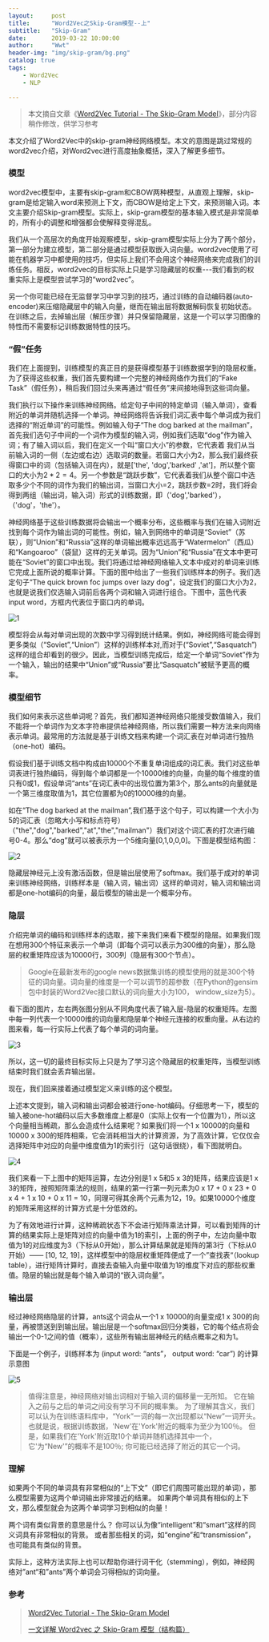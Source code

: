 ```yaml
---
layout:     post
title:      "Word2Vec之Skip-Gram模型--上"
subtitle:   "Skip-Gram"
date:       2019-03-22 10:00:00
author:     "Wwt"
header-img: "img/skip-gram/bg.png"
catalog: true
tags:   
    - Word2Vec
    - NLP

---
```


>本文摘自文章《[Word2Vec Tutorial - The Skip-Gram Model](http://mccormickml.com/2016/04/19/word2vec-tutorial-the-skip-gram-model/)》，部分内容稍作修改，供学习参考

本文介绍了Word2Vec中的skip-gram神经网络模型。本文的意图是跳过常规的word2vec介绍，对Word2vec进行高度抽象概括，深入了解更多细节。

### 模型

word2vec模型中，主要有skip-gram和CBOW两种模型，从直观上理解，skip-gram是给定输入word来预测上下文，而CBOW是给定上下文，来预测输入词。本文主要介绍Skip-gram模型。实际上，skip-gram模型的基本输入模式是非常简单的，所有小的调整和增强都会使解释变得混乱。

我们从一个高层次的角度开始观察模型，skip-gram模型实际上分为了两个部分，第一部分为建立模型，第二部分是通过模型获取嵌入词向量。word2vec使用了可能在机器学习中都使用的技巧，但实际上我们不会用这个神经网络来完成我们的训练任务。相反，word2vec的目标实际上只是学习隐藏层的权重---我们看到的权重实际上是模型尝试学习的“word2vec”。

另一个你可能已经在无监督学习中学习到的技巧，通过训练的自动编码器(auto-encoder)来压缩隐藏层中的输入向量，继而在输出层将数据解码恢复初始状态。在训练之后，去掉输出层（解压步骤）并只保留隐藏层，这是一个可以学习图像的特性而不需要标记训练数据特性的技巧。

### “假”任务

我们在上面提到，训练模型的真正目的是获得模型基于训练数据学到的隐层权重。为了获得这些权重，我们首先要构建一个完整的神经网络作为我们的“Fake Task”（假任务），稍后我们回过头来再通过“假任务”来间接地得到这些词向量。

我们执行以下操作来训练神经网络。给定句子中间的特定单词（输入单词），查看附近的单词并随机选择一个单词。神经网络将告诉我们词汇表中每个单词成为我们选择的“附近单词”的可能性。例如输入句子“The dog barked at the mailman”，首先我们选句子中间的一个词作为模型的输入词，例如我们选取“dog”作为输入词；有了输入词以后，我们在定义一个叫“窗口大小”的参数，它代表着 我们从当前输入词的一侧（左边或右边）选取词的数量。若窗口大小为2，那么我们最终获得窗口中的词（包括输入词在内），就是['the', 'dog','barked' ,'at']，所以整个窗口的大小为$2*2=4$。另一个参数是“跳跃步数”，它代表着我们从整个窗口中选取多少个不同的词作为我们的输出词，当窗口大小=2，跳跃步数=2时，我们将会得到两组（输出词，输入词）形式的训练数据，即（'dog','barked'），（'dog'，'the'）。

神经网络基于这些训练数据将会输出一个概率分布，这些概率与我们在输入词附近找到每个词作为输出词的可能性。例如，输入到网络中的单词是“Soviet”（苏联），则“Union”和“Russia”这样的单词输出概率远远高于“Watermelon”（西瓜）和“Kangoaroo”（袋鼠）这样的无关单词。因为“Union”和“Russia”在文本中更可能在“Soviet”的窗口中出现。我们将通过给神经网络输入文本中成对的单词来训练它完成上面所说的概率计算。下面的图中给出了一些我们训练样本的例子。我们选定句子“The quick brown foc jumps over lazy dog”，设定我们的窗口大小为2，也就是说我们仅选输入词前后各两个词和输入词进行组合。下图中，蓝色代表input word，方框内代表位于窗口内的单词。

![1](/img/skip-gram/1.png)

模型将会从每对单词出现的次数中学习得到统计结果。例如，神经网络可能会得到更多类似（“Soviet”,“Union”）这样的训练样本对,而对于(“Soviet”,“Sasquatch”)这样的组合却看到的很少。因此，当模型训练完成后，给定一个单词“Soviet”作为一个输入，输出的结果中“Union”或“Russia”要比“Sasquatch”被赋予更高的概率。

### 模型细节

我们如何来表示这些单词呢？首先，我们都知道神经网络只能接受数值输入，我们不能将一个单词作为文本字符串提供给神经网络，所以我们需要一种方法来向网络表示单词。最常用的方法就是基于训练文档来构建一个词汇表在对单词进行独热（one-hot）编码。

假设我们基于训练文档中构成由10000个不重复单词组成的词汇表。我们对这些单词表进行独热编码，得到每个单词都是一个10000维的向量，向量的每个维度的值只有0或1，假设单词“ants”在词汇表中的出现位置为第3个，那么ants的向量就是一个第三维度取值为1，其它位置都为0的10000维的向量。

如在“The dog barked at the mailman”,我们基于这个句子，可以构建一个大小为5的词汇表（忽略大小写和标点符号）（"the","dog","barked","at","the","mailman"）我们对这个词汇表的打次进行编号0-4。那么“dog”就可以被表示为一个5维向量[0,1,0,0,0]。下图是模型结构图：

![2](/img/skip-gram/2.png)

隐藏层神经元上没有激活函数，但是输出层使用了softmax。我们基于成对的单词来训练神经网络，训练样本是（输入词，输出词）这样的单词对，输入词和输出词都是one-hot编码的向量，最后模型的输出是一个概率分布。

### 隐层

介绍完单词的编码和训练样本的选取，接下来我们来看下模型的隐层。如果我们现在想用300个特征来表示一个单词（即每个词可以表示为300维的向量），那么隐层的权重矩阵应该为10000行，300列（隐层有300个节点）。

> Google在最新发布的google news数据集训练的模型使用的就是300个特征的词向量。词向量的维度是一个可以调节的超参数（在Python的gensim包中封装的Word2Vec接口默认的词向量大小为100， window_size为5）。

看下面的图片，左右两张图分别从不同角度代表了输入层-隐层的权重矩阵。左图中每一列代表一个10000维的词向量和隐层单个神经元连接的权重向量。从右边的图来看，每一行实际上代表了每个单词的词向量。

![3](/img/skip-gram/3.png)

所以，这一切的最终目标实际上只是为了学习这个隐藏层的权重矩阵，当模型训练结束时我们就会丢弃输出层。

现在，我们回来接着通过模型定义来训练的这个模型。

上述本文提到，输入词和输出词都会被进行one-hot编码。仔细思考一下，模型的输入被one-hot编码以后大多数维度上都是0（实际上仅有一个位置为1），所以这个向量相当稀疏，那么会造成什么结果呢？如果我们将一个1 x 10000的向量和10000 x 300的矩阵相乘，它会消耗相当大的计算资源，为了高效计算，它仅仅会选择矩阵中对应的向量中维度值为1的索引行（这句话很绕），看下图就明白。

![4](/img/skip-gram/4.png)

我们来看一下上图中的矩阵运算，左边分别是1 x 5和5 x 3的矩阵，结果应该是1 x 3的矩阵，按照矩阵乘法的规则，结果的第一行第一列元素为0 x 17 + 0 x 23 + 0 x 4 + 1 x 10 + 0 x 11 = 10，同理可得其余两个元素为12，19。如果10000个维度的矩阵采用这样的计算方式是十分低效的。

为了有效地进行计算，这种稀疏状态下不会进行矩阵乘法计算，可以看到矩阵的计算的结果实际上是矩阵对应的向量中值为1的索引，上面的例子中，左边向量中取值为1的对应维度为3（下标从0开始），那么计算结果就是矩阵的第3行（下标从0开始）—— [10, 12, 19]，这样模型中的隐层权重矩阵便成了一个”查找表“（lookup table），进行矩阵计算时，直接去查输入向量中取值为1的维度下对应的那些权重值。隐层的输出就是每个输入单词的“嵌入词向量”。

### 输出层

经过神经网络隐层的计算，ants这个词会从一个1 x 10000的向量变成1 x 300的向量，再被馈送到到输出层。输出层是一个softmax回归分类器，它的每个结点将会输出一个0-1之间的值（概率），这些所有输出层神经元的结点概率之和为1。

下面是一个例子，训练样本为 (input word: “ants”， output word: “car”) 的计算示意图

![5](/img/skip-gram/5.png)

>值得注意是，神经网络对输出词相对于输入词的偏移量一无所知。 它在输入之前与之后的单词之间没有学习不同的概率集。 为了理解其含义，我们可以认为在训练语料库中，“York”一词的每一次出现都以“New”一词开头。 也就是说，根据训练数据，'New'在'York'附近的概率为至少为100％。 但是，如果我们在'York'附近取10个单词并随机选择其中一个，它'为“New'”的概率不是100％; 你可能已经选择了附近的其它一个词。

### 理解

如果两个不同的单词具有非常相似的“上下文”（即它们周围可能出现的单词），那么模型需要为这两个单词输出非常接近的结果。 如果两个单词具有相似的上下文，那么模型就会为这两个单词学习到相似的向量！

两个词有类似背景的意思是什么？ 你可以认为像“intelligent”和“smart”这样的同义词具有非常相似的背景。 或者那些相关的词，如“engine”和“transmission”，也可能具有类似的背景。

实际上，这种方法实际上也可以帮助你进行词干化（stemming），例如，神经网络对”ant“和”ants”两个单词会习得相似的词向量。

### 参考

>[Word2Vec Tutorial - The Skip-Gram Model](http://mccormickml.com/2016/04/19/word2vec-tutorial-the-skip-gram-model/)
>
>[一文详解 Word2vec 之 Skip-Gram 模型（结构篇）](https://www.leiphone.com/news/201706/PamWKpfRFEI42McI.html)